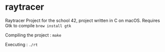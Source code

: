 # raytracer
Raytracer Project for the school 42, project written in C on macOS.
Requires Gtk to compile
```brew install gtk```

Compiling the project : 
```make```

Executing :
```./rt```
